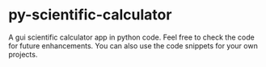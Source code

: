 # py-scientific-calculator

A gui scientific calculator app in python code. Feel free to check the code for future
enhancements. You can also use the code snippets for your own projects.

